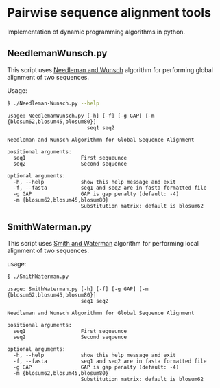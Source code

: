 # Pairwise sequence alignment tools

Implementation of dynamic programming algorithms in python. 

## NeedlemanWunsch.py

This script uses [Needleman and Wunsch](https://en.wikipedia.org/wiki/Needleman-Wunsch_algorithm) algorithm for performing global alignment of two sequences.

Usage:
```sh
$ ./Needleman-Wunsch.py --help
```
```
usage: NeedlemanWunsch.py [-h] [-f] [-g GAP] [-m {blosum62,blosum45,blosum80}]
                          seq1 seq2

Needleman and Wunsch Algorithmn for Global Sequence Alignment

positional arguments:
  seq1                  First sequeunce
  seq2                  Second sequence

optional arguments:
  -h, --help            show this help message and exit
  -f, --fasta           seq1 and seq2 are in fasta formatted file
  -g GAP                GAP is gap penalty (default: -4)
  -m {blosum62,blosum45,blosum80}
                        Substitution matrix: default is blosum62
```
## SmithWaterman.py

This script uses [Smith and Waterman](https://en.wikipedia.org/wiki/Smith-Waterman_algorithm) algorithm for performing local alignment of two sequences.

usage:
```sh
$ ./SmithWaterman.py
```
```
usage: SmithWaterman.py [-h] [-f] [-g GAP] [-m {blosum62,blosum45,blosum80}]
                        seq1 seq2

Needleman and Wunsch Algorithmn for Global Sequence Alignment

positional arguments:
  seq1                  First sequeunce
  seq2                  Second sequence

optional arguments:
  -h, --help            show this help message and exit
  -f, --fasta           seq1 and seq2 are in fasta formatted file
  -g GAP                GAP is gap penalty (default: -4)
  -m {blosum62,blosum45,blosum80}
                        Substitution matrix: default is blosum62
```

